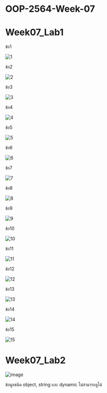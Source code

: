 # OOP-2564-Week-07
# Week07_Lab1 #
ข้อ1

![1](https://user-images.githubusercontent.com/92081920/156398019-4416bc2a-677c-4801-bf6a-93feaaba40f5.png)

ข้อ2

![2](https://user-images.githubusercontent.com/92081920/156398296-c4fe6324-f0e5-4b46-823c-7d2c2255c240.png)

ข้อ3

![3](https://user-images.githubusercontent.com/92081920/156398397-fbd42673-68f7-4db8-8af9-117411b1174a.png)

ข้อ4

![4](https://user-images.githubusercontent.com/92081920/156398778-bae1ee5b-1ec8-4eff-a5f9-efc383259a4d.png)

ข้อ5

![5](https://user-images.githubusercontent.com/92081920/156398857-2064f82b-365a-44fd-981d-d04698fc90aa.png)

ข้อ6

![6](https://user-images.githubusercontent.com/92081920/156398969-a2ac7777-63d2-4b06-8fcd-fa2f28916beb.png)

ข้อ7

![7](https://user-images.githubusercontent.com/92081920/156399049-ce5a4488-090b-4371-b07f-c45c32d93803.png)

ข้อ8

![8](https://user-images.githubusercontent.com/92081920/156399199-8e8c457f-55b8-48fa-942b-3f5acc1d2d4a.png)

ข้อ9

![9](https://user-images.githubusercontent.com/92081920/156399369-fea2967d-75a5-4683-a2f3-887fe88a1b52.png)

ข้อ10

![10](https://user-images.githubusercontent.com/92081920/156399395-19c3657a-b9ad-4b09-9f5f-f854e8ba34dc.png)

ข้อ11

![11](https://user-images.githubusercontent.com/92081920/156399418-d6b13316-6589-4bff-8599-b63dfb679a6d.png)

ข้อ12

![12](https://user-images.githubusercontent.com/92081920/156399432-c64ac485-4eaf-4e13-9676-30c308b5dc2e.png)

ข้อ13

![13](https://user-images.githubusercontent.com/92081920/156399473-941b3de2-da1b-4a14-9370-2e73a8f80e58.png)

ข้อ14

![14](https://user-images.githubusercontent.com/92081920/156399497-44d055b3-dbf6-4718-ab89-0494bedb6fd2.png)

ข้อ15

![15](https://user-images.githubusercontent.com/92081920/156399541-0a655620-afb9-4d78-83fe-a839f7d91eb3.png)

# Week07_Lab2 #

![image](https://user-images.githubusercontent.com/92081920/156403028-56985c5d-7983-469c-b409-9a00f345ff60.png)

ข้อมูลชนิด object, string และ dynamic ไม่สามารถดูได้
